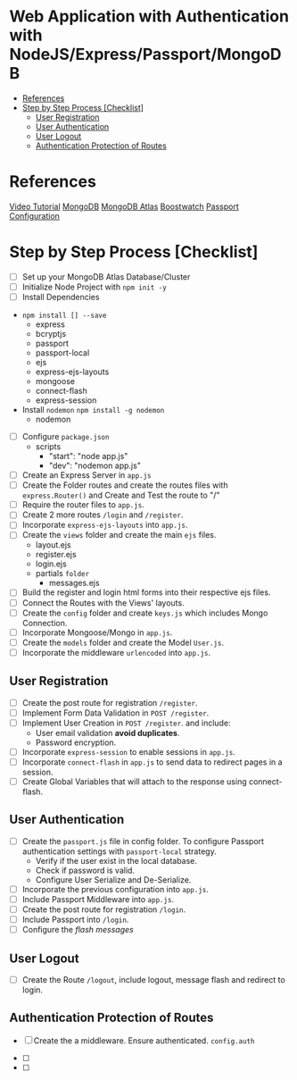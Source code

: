 # Web Application with Authentication with NodeJS/Express/Passport/MongoDB <!-- omit in toc -->

- [References](#references)
- [Step by Step Process [Checklist]](#step-by-step-process-checklist)
  - [User Registration](#user-registration)
  - [User Authentication](#user-authentication)
  - [User Logout](#user-logout)
  - [Authentication Protection of Routes](#authentication-protection-of-routes)

# References

[Video Tutorial](https://youtu.be/6FOq4cUdH8k)
[MongoDB](https://www.mongodb.com/es)
[MongoDB Atlas](https://www.mongodb.com/cloud/atlas?lang=es-es)
[Boostwatch](https://bootswatch.com/)
[Passport Configuration](http://www.passportjs.org/docs/configure/)

# Step by Step Process [Checklist]
* [ ] Set up your MongoDB Atlas Database/Cluster
* [ ] Initialize Node Project with `npm init -y`
* [ ] Install Dependencies
* `npm install [] --save`
    * express
    * bcryptjs
    * passport
    * passport-local
    * ejs
    * express-ejs-layouts
    * mongoose
    * connect-flash
    * express-session
* Install `nodemon` `npm install -g nodemon`
    * nodemon
* [ ] Configure `package.json`
  * scripts
    * "start": "node app.js"
    * "dev": "nodemon app.js"
* [ ] Create an Express Server in `app.js`
* [ ] Create the Folder routes and create the routes files with `express.Router()` and Create and Test the route to "/"
* [ ] Require the router files to `app.js`.
* [ ] Create 2 more routes `/login` and `/register`.
* [ ] Incorporate `express-ejs-layouts` into `app.js`.
* [ ] Create the `views` folder and create the main `ejs` files.
  * layout.ejs
  * register.ejs
  * login.ejs
  * partials `folder`
    * messages.ejs
* [ ] Build the register and login html forms into their respective ejs files.
* [ ] Connect the Routes with the Views' layouts.
* [ ] Create the `config` folder and create `keys.js` which includes Mongo Connection.
* [ ] Incorporate Mongoose/Mongo in `app.js`.
* [ ] Create the `models` folder and create the Model `User.js`.
* [ ] Incorporate the middleware `urlencoded` into `app.js`.

## User Registration

* [ ] Create the post route for registration `/register`.
* [ ] Implement Form Data Validation in  `POST /register`.
* [ ] Implement User Creation in `POST /register`. and include:
  * User email validation **avoid duplicates**.
  * Password encryption.
* [ ] Incorporate `express-session` to enable sessions in `app.js`.
* [ ] Incorporate `connect-flash` in `app.js` to send data to redirect pages in a session.
* [ ] Create Global Variables that will attach to the response using connect-flash.

## User Authentication

* [ ] Create the `passport.js` file in config folder. To configure Passport authentication settings with `passport-local` strategy.
  * Verify if the user exist in the local database.
  * Check if password is valid.
  * Configure User Serialize and De-Serialize.
* [ ] Incorporate the previous configuration into `app.js`.
* [ ] Include Passport Middleware into `app.js`.
* [ ] Create the post route for registration `/login`.
* [ ] Include Passport into `/login`.
* [ ] Configure the *flash messages*

## User Logout

* [ ] Create the Route `/logout`, include logout, message flash and redirect to login.

## Authentication Protection of Routes
* [ ] Create the a middleware. Ensure authenticated. `config.auth`

* [ ] 
* [ ] 